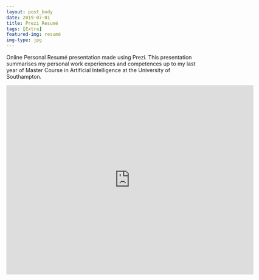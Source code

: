 ```yaml
---
layout: post_body
date: 2019-07-01
title: Prezi Resumé
tags: [Extra]
featured-img: resumé
img-type: jpg
---
```


Online Personal Resumé presentation made using Prezi. This presentation summarises my personal work experiences and competences up to my last year of Master Course in Artificial Intelligence at the University of Southampton.

<div class="wrapper" style="text-align:center">
  <iframe
    class="vidio"
    width="650"
    height="500"
    src="https://prezi.com/view/i9LpZmtBL8hx4oWy51Ai/embed"
    frameborder="0"
    allowfullscreen
  >
  </iframe>
</div>
